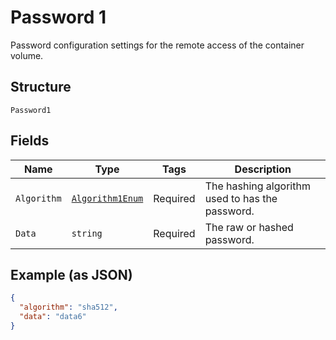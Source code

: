
# Password 1

Password configuration settings for the remote access of the container volume.

## Structure

`Password1`

## Fields

| Name | Type | Tags | Description |
|  --- | --- | --- | --- |
| `Algorithm` | [`Algorithm1Enum`](../../doc/models/algorithm-1-enum.md) | Required | The hashing algorithm used to has the password. |
| `Data` | `string` | Required | The raw or hashed password. |

## Example (as JSON)

```json
{
  "algorithm": "sha512",
  "data": "data6"
}
```

